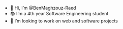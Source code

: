 - 👋 Hi, I’m @BenMaghzouz-Raed
- 📚 I’m a 4th year Software Engineering student
- 💼 I’m looking to work on web and software projects

<!---
BenMaghzouz-Raed/BenMaghzouz-Raed is a ✨ special ✨ repository because its `README.md` (this file) appears on your GitHub profile.
You can click the Preview link to take a look at your changes.
--->
